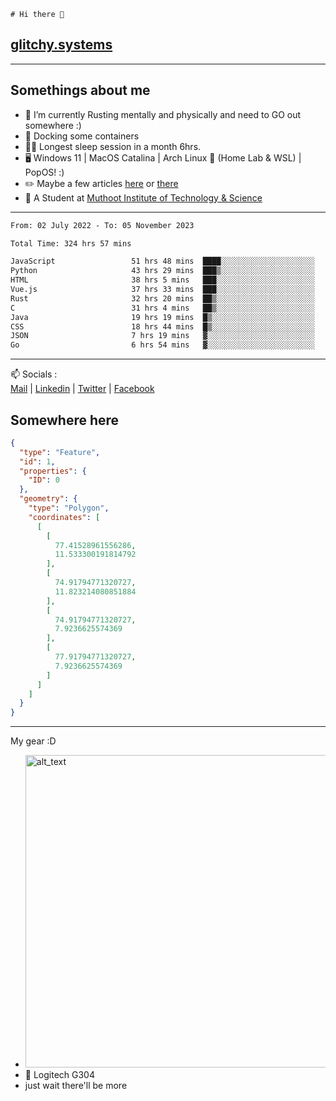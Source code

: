 ```
# Hi there 👋
```
## [glitchy.systems](https://glitchy.systems)
---

## Somethings about me



- 🌱 I’m currently Rusting mentally and physically and need to GO out somewhere :)
- 🐋 Docking some containers
- 😶‍🌫️ Longest sleep session in a month 6hrs.
- 🖥️ Windows 11 | MacOS Catalina | Arch Linux 🦩 (Home Lab & WSL) | PopOS! :)
- ✏️ Maybe a few articles [here](https://medium.com/@advaithnarayanan8) or [there](https://medium.com/@advaithnarayanan8)
- 📑 A Student at [Muthoot Institute of Technology & Science](https://mgmits.ac.in/)



---

<!--START_SECTION:waka-->

```txt
From: 02 July 2022 - To: 05 November 2023

Total Time: 324 hrs 57 mins

JavaScript                 51 hrs 48 mins  ████░░░░░░░░░░░░░░░░░░░░░   15.94 %
Python                     43 hrs 29 mins  ███▒░░░░░░░░░░░░░░░░░░░░░   13.38 %
HTML                       38 hrs 5 mins   ███░░░░░░░░░░░░░░░░░░░░░░   11.72 %
Vue.js                     37 hrs 33 mins  ███░░░░░░░░░░░░░░░░░░░░░░   11.56 %
Rust                       32 hrs 20 mins  ██▒░░░░░░░░░░░░░░░░░░░░░░   09.95 %
C                          31 hrs 4 mins   ██▒░░░░░░░░░░░░░░░░░░░░░░   09.57 %
Java                       19 hrs 19 mins  █▒░░░░░░░░░░░░░░░░░░░░░░░   05.95 %
CSS                        18 hrs 44 mins  █▒░░░░░░░░░░░░░░░░░░░░░░░   05.76 %
JSON                       7 hrs 19 mins   ▓░░░░░░░░░░░░░░░░░░░░░░░░   02.25 %
Go                         6 hrs 54 mins   ▓░░░░░░░░░░░░░░░░░░░░░░░░   02.13 %
```

<!--END_SECTION:waka-->

---

📫 Socials :<br>
[Mail](mailto:advaithnarayanan8@gmail.com) | [Linkedin](https://www.linkedin.com/in/advaith-narayanan-a72152214/) | [Twitter](https://twitter.com/advaithnarayan) | [Facebook](https://screenmessage.com/qinq)

## Somewhere here

```geojson
{
  "type": "Feature",
  "id": 1,
  "properties": {
    "ID": 0
  },
  "geometry": {
    "type": "Polygon",
    "coordinates": [
      [
        [
          77.41528961556286,
          11.533300191814792
        ],
        [
          74.91794771320727,
          11.823214080851884
        ],
        [
          74.91794771320727,
          7.9236625574369
        ],
        [
          77.91794771320727,
          7.9236625574369
        ]
      ]
    ]
  }
}
```


--- 
My gear :D

- [<img alt="alt_text" width="500px" src="https://valid.x86.fr/cache/banner/xv24bv-6.png" />](https://valid.x86.fr/xv24bv)
- 🐁 Logitech G304
- just wait there'll be more


